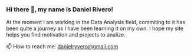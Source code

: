 ### Hi there 👋, my name is Daniel Rivero!
At the moment I am working in the Data Analysis field, commiting to it has been quite a journey as
I have been learning it on my own. I hope my site helps you find motivation and projects to analize.

📫 How to reach me: [danielryvero@gmail.com](mailto:danielryvero@gmail.com)
<!--
**danielryvero/danielryvero** is a ✨ _special_ ✨ repository because its `README.md` (this file) appears on your GitHub profile.

Here are some ideas to get you started:

- 🔭 I’m currently working on ...
- 🌱 I’m currently learning ...
- 👯 I’m looking to collaborate on ...
- 🤔 I’m looking for help with ...
- 💬 Ask me about ...
- 📫 How to reach me: ...
- 😄 Pronouns: ...
- ⚡ Fun fact: ...
-->
